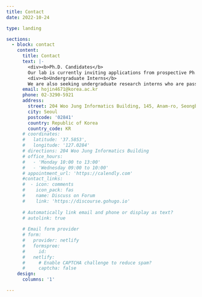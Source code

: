 ```yaml
---
title: Contact
date: 2022-10-24

type: landing

sections:
  - block: contact
    content:
      title: Contact
      text: |-
        <div><b>Ph.D. Candidates</b>
        Our lab is currently inviting applications from prospective Ph.D. candidates, especially those with a background or strong interest in deep learning, and an enthusiasm for exploring human visual perception and cognition. Selected candidates will have the unique chance to engage in deep neural network modeling, neuroimaging data analysis, and the design of a variety of psychological experiments. If you are interested in joining our team, please email your CV, a research statement, and what you aim to achieve during your time with us.</div>
        <div><b>Undergraduate Interns</b>
        We are also seeking undergraduate research interns who are passionate about exploring the intersections of human and machine vision. This internship provides a unique opportunity not just for exploration in this interdisciplinary domain but also for offering a window into the Ph.D. journey with our team, providing students with a meaningful preview. If interested, please send an email with your CV and a summary of your research interests.</div>
      email: hojin4671@korea.ac.kr
      phone: 02-3290-5921
      address:
        street: 204 Woo Jung Informatics Building, 145, Anam-ro, Seongbuk-gu 
        city: Seoul
        postcode: '02841'
        country: Republic of Korea
        country_code: KR
      # coordinates:
      #   latitude: '37.5853', 
      #   longitude: '127.0284'
      # directions: 204 Woo Jung Informatics Building
      # office_hours:
      #   - 'Monday 10:00 to 13:00'
      #   - 'Wednesday 09:00 to 10:00'
      # appointment_url: 'https://calendly.com'
      #contact_links:
      #  - icon: comments
      #    icon_pack: fas
      #    name: Discuss on Forum
      #    link: 'https://discourse.gohugo.io'
    
      # Automatically link email and phone or display as text?
      # autolink: true
    
      # Email form provider
      # form:
      #   provider: netlify
      #   formspree:
      #     id:
      #   netlify:
      #     # Enable CAPTCHA challenge to reduce spam?
      #     captcha: false
    design:
      columns: '1'

---
```

